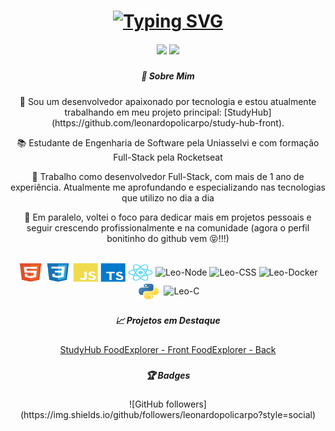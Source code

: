 <!--
**leonardopolicarpo/leonardopolicarpo** is a ✨ _special_ ✨ repository because its `README.md` (this file) appears on your GitHub profile.

Here are some ideas to get you started:

- 🔭 I’m currently working on ...
- 🌱 I’m currently learning ...
- 👯 I’m looking to collaborate on ...
- 🤔 I’m looking for help with ...
- 💬 Ask me about ...
- 📫 How to reach me: ...
- 😄 Pronouns: ...
- ⚡ Fun fact: ...
-->
<h1 align="center">
  <a href="https://git.io/typing-svg">
    <img src="https://readme-typing-svg.herokuapp.com?font=Fira+Code&size=35&pause=1000&color=8079F7&center=true&width=600&lines=Hello%2C+welcome+to+my+GitHub!;I'm+Leonardo+Policarpo!;Nice+to+meet+you!" alt="Typing SVG" />
  </a>
</h1>
<h5 align="center">
  <!-- <a href="https://www.instagram.com/joaoryansantos/" ><img src="https://img.shields.io/badge/-Instagram-%23E4405F?style=for-the-badge&logo=instagram&logoColor=white"    target="_blank"></a> -->
  <a href = "mailto:leonardo.dumont@hotmail.com"><img src="https://img.shields.io/badge/-Hotmail-%23333?style=for-the-badge&logo=Hotmail&logoColor=white" target="_blank"></a>
  <a href="https://www.linkedin.com/in/leonardodumont/" target="_blank"><img src="https://img.shields.io/badge/-LinkedIn-%230077B5?style=for-the-badge&logo=linkedin&logoColor=white" target="_blank"></a> 
</h5>

### <h5 align="center">🚀 Sobre Mim</h5>
<p align="center">🔭 Sou um desenvolvedor apaixonado por tecnologia e estou atualmente trabalhando em meu projeto principal: [StudyHub](https://github.com/leonardopolicarpo/study-hub-front).</p>
<p align="center">📚 Estudante de Engenharia de Software pela Uniasselvi e com formação Full-Stack pela Rocketseat</p>
<p align="center">📕 Trabalho como desenvolvedor Full-Stack, com mais de 1 ano de experiência. Atualmente me aprofundando e especializando nas tecnologias que utilizo no dia a dia </p>
<p align="center">🚀 Em paralelo, voltei o foco para dedicar mais em projetos pessoais e seguir crescendo profissionalmente e na comunidade (agora o perfil bonitinho do github vem 😝!!!)</p>

<div style="display: inline_block" align="center"><br>
  <img align="center" alt="Leo-HTML" height="30" width="40" src="https://raw.githubusercontent.com/devicons/devicon/master/icons/html5/html5-original.svg">
  <img align="center" alt="Leo-CSS" height="30" width="40" src="https://raw.githubusercontent.com/devicons/devicon/master/icons/css3/css3-original.svg">
  <img align="center" alt="Leo-Js" height="30" width="40" src="https://raw.githubusercontent.com/devicons/devicon/master/icons/javascript/javascript-plain.svg">
  <img align="center" alt="Leo-Ts" height="30" width="40" src="https://raw.githubusercontent.com/devicons/devicon/master/icons/typescript/typescript-plain.svg">
  <img align="center" alt="Leo-React" height="30" width="40" src="https://raw.githubusercontent.com/devicons/devicon/master/icons/react/react-original.svg">
  <img align="center" alt="Leo-Node" height="60" width="75" src="https://cdn.jsdelivr.net/gh/devicons/devicon/icons/nodejs/nodejs-original-wordmark.svg">
  <img align="center" alt="Leo-CSS" height="60" width="75" src="https://cdn.jsdelivr.net/gh/devicons/devicon/icons/mysql/mysql-original-wordmark.svg">
  <img align="center" alt="Leo-Docker" height="50" width="60" src="https://cdn.jsdelivr.net/gh/devicons/devicon@latest/icons/docker/docker-original-wordmark.svg">
  <img align="center" alt="Leo-Python" height="30" width="40" src="https://raw.githubusercontent.com/devicons/devicon/master/icons/python/python-original.svg">
  <img align="center" alt="Leo-C" height="30" width="40" src="https://cdn.jsdelivr.net/gh/devicons/devicon@latest/icons/c/c-original.svg">
</div>

### <h5 align="center">📈 Projetos em Destaque</h5>
<p align="center" display="flex" gap="20px">
  <a href="https://github.com/leonardopolicarpo/study-hub-front" target="_blank">
    StudyHub
  </a>
   <a href="https://github.com/leonardopolicarpo/foodexplorer-front" target="_blank">
    FoodExplorer - Front
  </a>
  <a href="https://github.com/leonardopolicarpo/foodexplorer-back" target="_blank">
    FoodExplorer - Back
  </a>
</p>
<!-- <p align="center">
  <a href="https://github.com/leonardopolicarpo/foodexplorer-front" target="_blank">
    FoodExplorer - Front
  </a>
</p>
<p align="center">
  <a href="https://github.com/leonardopolicarpo/foodexplorer-back" target="_blank">
    FoodExplorer - Back
  </a>
</p> -->

### <h5 align="center">🏆 Badges</h5>
<p align="center">![GitHub followers](https://img.shields.io/github/followers/leonardopolicarpo?style=social)</p>
<!-- ![GitHub stars](https://img.shields.io/github/stars/leonardopolicarpo/repositorio?style=social) -->

